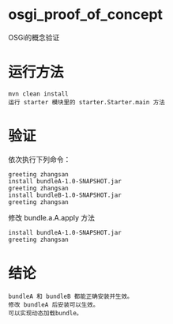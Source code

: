 # osgi_proof_of_concept
OSGi的概念验证
# 运行方法
    mvn clean install
    运行 starter 模块里的 starter.Starter.main 方法
# 验证
依次执行下列命令：  

    greeting zhangsan
    install bundleA-1.0-SNAPSHOT.jar
    greeting zhangsan
    install bundleB-1.0-SNAPSHOT.jar
    greeting zhangsan

修改 bundle.a.A.apply 方法  
    
    install bundleA-1.0-SNAPSHOT.jar
    greeting zhangsan
    
# 结论
    bundleA 和 bundleB 都能正确安装并生效。
    修改 bundleA 后安装可以生效。
    可以实现动态加载bundle。